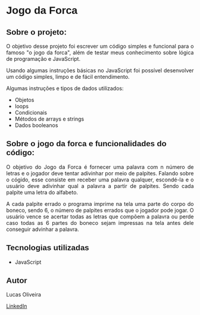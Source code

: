 <h1 style="font-family: sans-serif;">Jogo da Forca</h1>

<h2 style="font-family: sans-serif;">Sobre o projeto:</h2>

<p style="text-align: justify;">
    O objetivo desse projeto foi escrever um código simples e funcional para o famoso "o jogo da forca", além de testar
    meus conhecimento sobre lógica de programação e JavaScript.
</p>
<p style="text-align: justify;">
    Usando algumas instruções básicas no JavaScript foi possível desenvolver um código simples, limpo e de fácil
    entendimento.
</p>

<p style="text-align: justify;">
    Algumas instruções e tipos de dados utilizados:
</p>
<ul>
    <li>Objetos</li>
    <li>loops</li>
    <li>Condicionais</li>
    <li>Métodos de arrays e strings</li>
    <li>Dados booleanos</li>
</ul>

<h2 style="font-family: sans-serif;">Sobre o jogo da forca e funcionalidades do código:</h2>

<p style="text-align: justify;">
    O objetivo do Jogo da Forca é fornecer uma palavra com n número de letras e o jogador deve tentar adivinhar por meio de palpites. Falando sobre o cógido, esse consiste em receber uma palavra qualquer, escondé-la e o usuário deve adivinhar qual a palavra a partir de palpites. Sendo cada palpite uma letra do alfabeto. 
</p>
<p style="text-align: justify;">
    A cada palpite errado o programa imprime na tela uma parte do corpo do boneco, sendo 6, o número de palpites errados que o jogador pode jogar. O usuário vence se acertar todas as letras que compõem a palavra ou perde caso todas as 6 partes do boneco sejam impressas na tela antes dele conseguir advinhar a palavra.
</p>

<h2 style="font-family: sans-serif;">Tecnologias utilizadas</h2>

<ul>
    <li>JavaScript</li>
</ul>

<h2 style="font-family: sans-serif;">Autor</h2>

<p>Lucas Oliveira</p>

<a href="http://www.linkedin.com/in/lucas-de-oliveira-5b8a5532" target="_blank">LinkedIn</a>